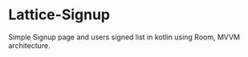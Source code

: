 # Lattice-Signup

Simple Signup page and users signed list in kotlin using Room, MVVM architecture.

